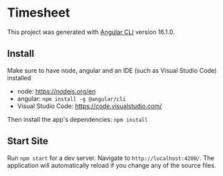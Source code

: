 # Timesheet

This project was generated with [Angular CLI](https://github.com/angular/angular-cli) version 16.1.0.


## Install

Make sure to have node, angular and an IDE (such as Visual Studio Code) installed

- node: https://nodejs.org/en 
- angular: `npm install -g @angular/cli`
- Visual Studio Code: https://code.visualstudio.com/

Then install the app's dependencies: `npm install`

## Start Site

Run `npm start` for a dev server. Navigate to `http://localhost:4200/`. The application will automatically reload if you change any of the source files.

